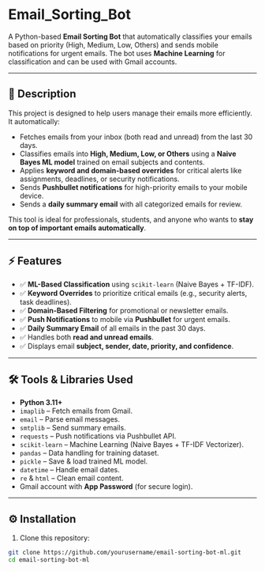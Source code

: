 # Email_Sorting_Bot

A Python-based **Email Sorting Bot** that automatically classifies your emails based on priority (High, Medium, Low, Others) and sends mobile notifications for urgent emails. The bot uses **Machine Learning** for classification and can be used with Gmail accounts.  

---

## 📖 Description

This project is designed to help users manage their emails more efficiently. It automatically:

- Fetches emails from your inbox (both read and unread) from the last 30 days.
- Classifies emails into **High, Medium, Low, or Others** using a **Naive Bayes ML model** trained on email subjects and contents.
- Applies **keyword and domain-based overrides** for critical alerts like assignments, deadlines, or security notifications.
- Sends **Pushbullet notifications** for high-priority emails to your mobile device.
- Sends a **daily summary email** with all categorized emails for review.

This tool is ideal for professionals, students, and anyone who wants to **stay on top of important emails automatically**.

---

## ⚡ Features

- ✅ **ML-Based Classification** using `scikit-learn` (Naive Bayes + TF-IDF).
- ✅ **Keyword Overrides** to prioritize critical emails (e.g., security alerts, task deadlines).
- ✅ **Domain-Based Filtering** for promotional or newsletter emails.
- ✅ **Push Notifications** to mobile via **Pushbullet** for urgent emails.
- ✅ **Daily Summary Email** of all emails in the past 30 days.
- ✅ Handles both **read and unread emails**.
- ✅ Displays email **subject, sender, date, priority, and confidence**.

---

## 🛠️ Tools & Libraries Used

- **Python 3.11+**
- `imaplib` – Fetch emails from Gmail.
- `email` – Parse email messages.
- `smtplib` – Send summary emails.
- `requests` – Push notifications via Pushbullet API.
- `scikit-learn` – Machine Learning (Naive Bayes + TF-IDF Vectorizer).
- `pandas` – Data handling for training dataset.
- `pickle` – Save & load trained ML model.
- `datetime` – Handle email dates.
- `re` & `html` – Clean email content.
- Gmail account with **App Password** (for secure login).

---

## ⚙️ Installation

1. Clone this repository:

```bash
git clone https://github.com/yourusername/email-sorting-bot-ml.git
cd email-sorting-bot-ml
